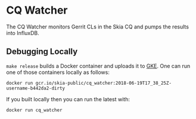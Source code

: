 # CQ Watcher

The CQ Watcher monitors Gerrit CLs in the Skia CQ and pumps the results into
InfluxDB.

## Debugging Locally

`make release` builds a Docker container and uploads it to [GKE](https://console.cloud.google.com/gcr/images/skia-public/GLOBAL/cq_watcher?project=skia-public&gcrImageListsize=50).
One can run one of those containers locally as follows:

    docker run gcr.io/skia-public/cq_watcher:2018-06-19T17_38_25Z-username-b442da2-dirty

If you built locally then you can run the latest with:

    docker run cq_watcher
